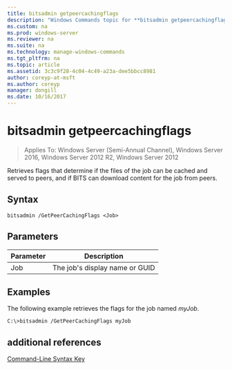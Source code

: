 ```yaml
---
title: bitsadmin getpeercachingflags
description: "Windows Commands topic for **bitsadmin getpeercachingflags** - Retrieves flags that determine if the files of the job can be cached and served to peers, and if BITS can download content for the job from peers."
ms.custom: na
ms.prod: windows-server
ms.reviewer: na
ms.suite: na
ms.technology: manage-windows-commands
ms.tgt_pltfrm: na
ms.topic: article
ms.assetid: 3c3c9f28-4c04-4c49-a23a-dee5bbcc8981
author: coreyp-at-msft
ms.author: coreyp
manager: dongill
ms.date: 10/16/2017 
---
```

# bitsadmin getpeercachingflags

>Applies To: Windows Server (Semi-Annual Channel), Windows Server 2016, Windows Server 2012 R2, Windows Server 2012

Retrieves flags that determine if the files of the job can be cached and served to peers, and if BITS can download content for the job from peers.

## Syntax

```
bitsadmin /GetPeerCachingFlags <Job> 
```

## Parameters

|Parameter|Description|
|-------|--------|
|Job|The job's display name or GUID|

## <a name="BKMK_examples"></a>Examples
The following example retrieves the flags for the job named *myJob*.

```
C:\>bitsadmin /GetPeerCachingFlags myJob
```

## additional references
[Command-Line Syntax Key](command-line-syntax-key.md)


